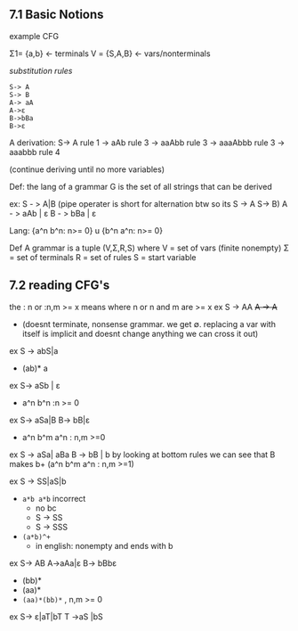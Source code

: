 
## 7.1 Basic Notions

example CFG 

Σ1= {a,b}   <- terminals
V = {S,A,B}   <- vars/nonterminals 

_substitution rules_
~~~
S-> A
S-> B
A-> aA
A->ε
B->bBa
B->ε
~~~

A derivation:
S-> A           rule 1
   -> aAb      rule 3
   -> aaAbb  rule 3
   -> aaaAbbb  rule 3
   -> aaabbb rule 4

(continue deriving until no more variables)


Def: 
the lang of a grammar G is the set of all strings that can be derived


ex: 
S - > A|B  (pipe operater is short for alternation btw so its S -> A   S-> B)
A - > aAb | ε
B - > bBa | ε

Lang: 
{a^n b^n: n>= 0} u 
{b^n a^n: n>= 0}

Def A grammar is a tuple 
(V,Σ,R,S)
where 
V = set of vars (finite nonempty)
Σ = set of terminals 
R = set of rules 
S = start variable 

## 7.2 reading CFG's 
the : n or :n,m >= x means where n or n and m are >= x
ex 
S -> AA
~~A -> A~~
- (doesnt terminate, nonsense grammar. we get ∅. replacing a var with itself is implicit and doesnt change anything we can cross it out) 

ex 
S -> abS|a
- (ab)* a

ex
S-> aSb | ε
 - a^n b^n :n >= 0

ex 
S-> aSa|B
B-> bB|ε
 - a^n b^m a^n : n,m >=0

ex 
S -> aSa| aBa
B -> bB | b                  by looking at bottom rules we can see that B makes b+ 
(a^n b^m a^n : n,m >=1)

ex
S -> SS|aS|b
- `a*b a*b` incorrect 
	- no bc 
	- S -> SS
	- S -> SSS
- `(a*b)^+`
	- in english: nonempty and ends with b


ex 
S-> AB
A->aAa|ε
B-> bBbε
- (bb)*
- (aa)*
- `(aa)*(bb)*` , n,m >= 0

ex 
S-> ε|aT|bT
T ->aS |bS

